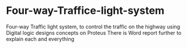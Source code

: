 # Four-way-Traffice-light-system
Four-way Traffic light system, to control the traffic on the highway using Digital logic designs concepts on Proteus
There is Word report further to explain each and everything
